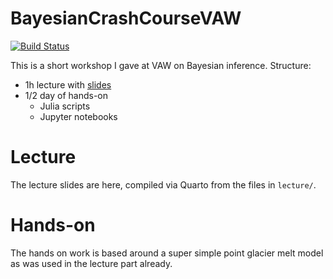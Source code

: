 # BayesianCrashCourseVAW

[![Build Status](https://github.com/mauro3/BayesianCrashCourseVAW.jl/actions/workflows/CI.yml/badge.svg?branch=master)](https://github.com/mauro3/BayesianCrashCourseVAW.jl/actions/workflows/CI.yml?query=branch%3Amaster)

This is a short workshop I gave at VAW on Bayesian inference.  Structure:

- 1h lecture with [slides](https://mauro3.github.io/BayesianCrashCourseVAW.jl)
- 1/2 day of hands-on
  - Julia scripts
  - Jupyter notebooks

# Lecture

The lecture slides are here, compiled via Quarto from the files in `lecture/`.
# Hands-on

The hands on work is based around a super simple point glacier melt model as was used in the lecture part already.
